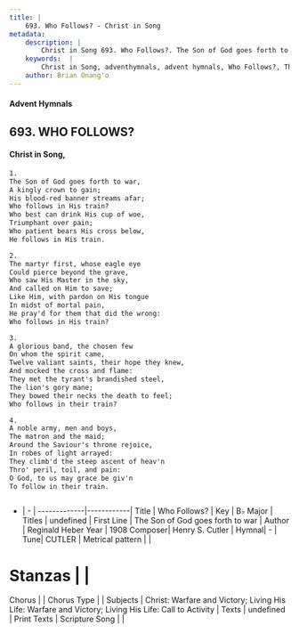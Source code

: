 ```yaml
---
title: |
    693. Who Follows? - Christ in Song
metadata:
    description: |
        Christ in Song 693. Who Follows?. The Son of God goes forth to war, A kingly crown to gain; His blood-red banner streams afar; Who follows in His train? Who best can drink His cup of woe, Triumphant over pain; Who patient bears His cross below, He follows in His train.
    keywords:  |
        Christ in Song, adventhymnals, advent hymnals, Who Follows?, The Son of God goes forth to war. 
    author: Brian Onang'o
---
```


#### Advent Hymnals
## 693. WHO FOLLOWS?
####  Christ in Song,

```txt
1.
The Son of God goes forth to war,
A kingly crown to gain;
His blood-red banner streams afar;
Who follows in His train?
Who best can drink His cup of woe,
Triumphant over pain;
Who patient bears His cross below,
He follows in His train.

2.
The martyr first, whose eagle eye
Could pierce beyond the grave,
Who saw His Master in the sky,
And called on Him to save;
Like Him, with pardon on His tongue
In midst of mortal pain,
He pray'd for them that did the wrong:
Who follows in His train?

3.
A glorious band, the chosen few
On whom the spirit came,
Twelve valiant saints, their hope they knew,
And mocked the cross and flame:
They met the tyrant's brandished steel,
The lion's gory mane;
They bowed their necks the death to feel;
Who follows in their train?

4.
A noble army, men and boys,
The matron and the maid;
Around the Saviour's throne rejoice,
In robes of light arrayed:
They climb'd the steep ascent of heav'n
Thro' peril, toil, and pain:
O God, to us may grace be giv'n
To follow in their train.



```

- |   -  |
-------------|------------|
Title | Who Follows? |
Key | B♭ Major |
Titles | undefined |
First Line | The Son of God goes forth to war |
Author | Reginald Heber
Year | 1908
Composer| Henry S. Cutler |
Hymnal|  - |
Tune| CUTLER |
Metrical pattern | |
# Stanzas |  |
Chorus |  |
Chorus Type |  |
Subjects | Christ: Warfare and Victory; Living His Life: Warfare and Victory; Living His Life: Call to Activity |
Texts | undefined |
Print Texts | 
Scripture Song |  |
    
